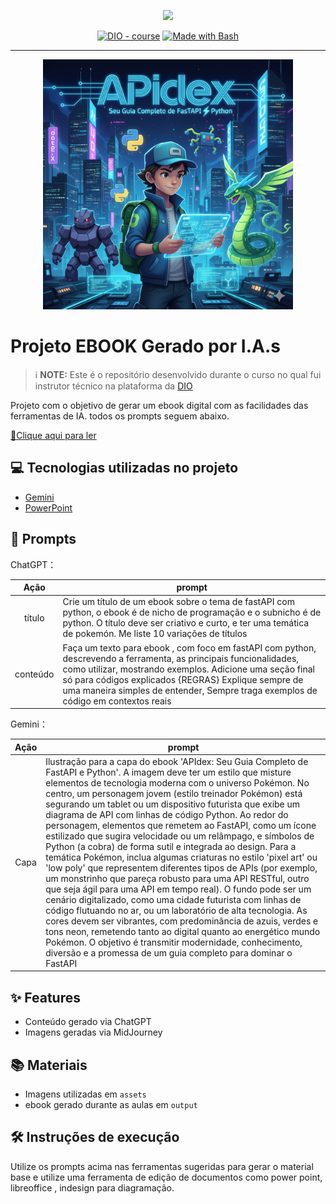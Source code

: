 <p align="center">
    <img width="100" src=".github/assets/banner.png">
</p>


<p align="center">
<a href="https://dio.me/"><img src="https://img.shields.io/badge/DIO-Course-28DA77?logo=youtube" alt="DIO - course"></a>
<a href="https://www.gnu.org/software/bash/" title="Go to Bash homepage"><img src="https://img.shields.io/badge/Prompt-Project-blue?logo=gnu-bash&amp;logoColor=white" alt="Made with Bash"></a></p>

-------


<p align="center">
<img 
    src="./assets/APIdex Seu guia completo de FastAPI e Python - capa.png"
    width="400"  
/>
</p>

# Projeto EBOOK Gerado por I.A.s


 > ℹ️ **NOTE:** Este é o repositório desenvolvido durante o curso no qual fui instrutor técnico na plataforma da [DIO](https://dio.me)

Projeto com o objetivo de gerar um ebook digital com as facilidades das ferramentas de IA. todos os prompts
seguem abaixo.

<a href="https://github.com/hrades/prompts-recipe-to-create-a-ebook/blob/main/output/ebook%20APIdex%20-%20Seu%20guia%20definitivo%20de%20fastAPI%20com%20python.pdf" title="View PDF now"> 📕Clique aqui para ler</a>

## 💻 Tecnologias utilizadas no projeto

- [Gemini](https://gemini.google.com/app)
- [PowerPoint](https://www.microsoft.com/en/microsoft-365/powerpoint)

## 🧠 Prompts


ChatGPT：

|   Ação   | prompt                                                                                                                                                                                                                                                                         |
| :------: | ------------------------------------------------------------------------------------------------------------------------------------------------------------------------------------------------------------------------------------------------------------------------------ |
|  título  | Crie um título de um ebook sobre o tema de fastAPI com python, o ebook é de nicho de programação e o subnicho é de python. O título deve ser criativo e curto, e ter uma temática de pokemón. Me liste 10 variações de títulos                                                        |
| conteúdo | Faça um texto para ebook , com foco em fastAPI com python, descrevendo a ferramenta, as principais funcionalidades, como utilizar, mostrando exemplos. Adicione uma seção final só para códigos explicados {REGRAS} Explique sempre de uma maneira simples de entender, Sempre traga exemplos de código em contextos reais |


Gemini：

|  Ação  | prompt                                                                                 |
| :----: | -------------------------------------------------------------------------------------- |
|  Capa  | Ilustração para a capa do ebook 'APIdex: Seu Guia Completo de FastAPI e Python'. A imagem deve ter um estilo que misture elementos de tecnologia moderna com o universo Pokémon. No centro, um personagem jovem (estilo treinador Pokémon) está segurando um tablet ou um dispositivo futurista que exibe um diagrama de API com linhas de código Python. Ao redor do personagem, elementos que remetem ao FastAPI, como um ícone estilizado que sugira velocidade ou um relâmpago, e símbolos de Python (a cobra) de forma sutil e integrada ao design. Para a temática Pokémon, inclua algumas criaturas no estilo 'pixel art' ou 'low poly' que representem diferentes tipos de APIs (por exemplo, um monstrinho que pareça robusto para uma API RESTful, outro que seja ágil para uma API em tempo real). O fundo pode ser um cenário digitalizado, como uma cidade futurista com linhas de código flutuando no ar, ou um laboratório de alta tecnologia. As cores devem ser vibrantes, com predominância de azuis, verdes e tons neon, remetendo tanto ao digital quanto ao energético mundo Pokémon. O objetivo é transmitir modernidade, conhecimento, diversão e a promessa de um guia completo para dominar o FastAPI |

## ✨ Features

- Conteúdo gerado via ChatGPT
- Imagens geradas via MidJourney

## 📚 Materiais

- Imagens utilizadas em `assets`
- ebook gerado durante as aulas em `output`

## 🛠️ Instruções de execução

Utilize os prompts acima nas ferramentas sugeridas para gerar o material base e utilize uma ferramenta de edição de documentos como power point, libreoffice , indesign para diagramação.

